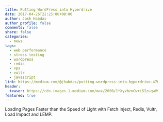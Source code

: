 ```yaml
---
title: Putting WordPress into Hyperdrive
date: 2017-04-26T22:25:00+08:00
author: Josh Habdas
author_profile: false
comments: false
share: false
categories:
  - news
tags:
  - web performance
  - stress testing
  - wordpress
  - redis
  - vps
  - vultr
  - javascript
link: https://medium.com/@jhabdas/putting-wordpress-into-hyperdrive-4705450dffc2
header:
  teaser: https://cdn-images-1.medium.com/max/2000/1*XyvhznCwriSIzuqwV9bAYg.png
featured: true
---
```


Loading Pages Faster than the Speed of Light with Fetch Inject, Redis, Vultr, Load Impact and LEMP.
